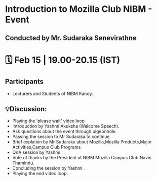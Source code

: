 #  Introduction to Mozilla Club NIBM - Event
## Conducted by Mr. Sudaraka  Senevirathne
# 🗓️ Feb 15 | 19.00-20.15 (IST)

## Participants

- Lecturers and Students of NIBM Kandy.

## 💡Discussion:
- Playing the 'please wait' video loop.
- Introduction by Yashmi Akuksha (Welcome Speech).
- Ask questions about the event through pigeonhole.
- Passing the session to Mr Sudaraka to continue.
- Brief explation by Mr Sudaraka about Mozilla,Mozilla Products,Major Activities,Campus Club Programs.
- QnA session by Yashmi.
- Vote of thanks by the President of NIBM Mozilla Campus Club Navin Thamindu.
- Concluding the session by Yashmi .
- Playing the end video loop.

